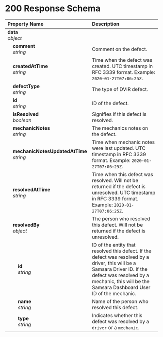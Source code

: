 # 200 Response Schema
| Property Name | Description |
| :------------ | :---------- |
| **data**<br/>_object_ |  |
| **&nbsp;&nbsp;&nbsp;&nbsp;comment**<br/>_&nbsp;&nbsp;&nbsp;&nbsp;string_ | Comment on the defect. |
| **&nbsp;&nbsp;&nbsp;&nbsp;createdAtTime**<br/>_&nbsp;&nbsp;&nbsp;&nbsp;string_ | Time when the defect was created. UTC timestamp in RFC 3339 format. Example: `2020-01-27T07:06:25Z`. |
| **&nbsp;&nbsp;&nbsp;&nbsp;defectType**<br/>_&nbsp;&nbsp;&nbsp;&nbsp;string_ | The type of DVIR defect. |
| **&nbsp;&nbsp;&nbsp;&nbsp;id**<br/>_&nbsp;&nbsp;&nbsp;&nbsp;string_ | ID of the defect. |
| **&nbsp;&nbsp;&nbsp;&nbsp;isResolved**<br/>_&nbsp;&nbsp;&nbsp;&nbsp;boolean_ | Signifies if this defect is resolved. |
| **&nbsp;&nbsp;&nbsp;&nbsp;mechanicNotes**<br/>_&nbsp;&nbsp;&nbsp;&nbsp;string_ | The mechanics notes on the defect. |
| **&nbsp;&nbsp;&nbsp;&nbsp;mechanicNotesUpdatedAtTime**<br/>_&nbsp;&nbsp;&nbsp;&nbsp;string_ | Time when mechanic notes were last updated. UTC timestamp in RFC 3339 format. Example: `2020-01-27T07:06:25Z`. |
| **&nbsp;&nbsp;&nbsp;&nbsp;resolvedAtTime**<br/>_&nbsp;&nbsp;&nbsp;&nbsp;string_ | Time when this defect was resolved. Will not be returned if the defect is unresolved. UTC timestamp in RFC 3339 format. Example: `2020-01-27T07:06:25Z`. |
| **&nbsp;&nbsp;&nbsp;&nbsp;resolvedBy**<br/>_&nbsp;&nbsp;&nbsp;&nbsp;object_ | The person who resolved this defect.  Will not be returned if the defect is unresolved. |
| **&nbsp;&nbsp;&nbsp;&nbsp;&nbsp;&nbsp;&nbsp;&nbsp;id**<br/>_&nbsp;&nbsp;&nbsp;&nbsp;&nbsp;&nbsp;&nbsp;&nbsp;string_ | ID of the entity that resolved this defect. If the defect was resolved by a driver, this will be a Samsara Driver ID. If the defect was resolved by a mechanic, this will be the Samsara Dashboard User ID of the mechanic. |
| **&nbsp;&nbsp;&nbsp;&nbsp;&nbsp;&nbsp;&nbsp;&nbsp;name**<br/>_&nbsp;&nbsp;&nbsp;&nbsp;&nbsp;&nbsp;&nbsp;&nbsp;string_ | Name of the person who resolved this defect. |
| **&nbsp;&nbsp;&nbsp;&nbsp;&nbsp;&nbsp;&nbsp;&nbsp;type**<br/>_&nbsp;&nbsp;&nbsp;&nbsp;&nbsp;&nbsp;&nbsp;&nbsp;string_ | Indicates whether this defect was resolved by a `driver` or a `mechanic`. |
